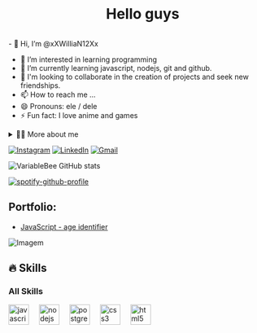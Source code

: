 
<!--título-->
<div id="user-content-toc">
  <ul align="center">
    <summary><h1 style="display: inline-block">Hello guys</h1></summary>
</div>

<!-- Presentation -->
<p>
- 👋 Hi, I’m @xXWilliaN12Xx
  
- 👀 I’m interested in learning programming
- 🌱 I’m currently learning javascript, nodejs, git and github.
- 💞️ I'm looking to collaborate in the creation of projects and seek new friendships.
- 📫 How to reach me ...
- 😄 Pronouns: ele / dele
- ⚡ Fun fact: I love anime and games
</p>

<!-- Dropdown -->
<details>
  <summary>👨‍💻 More about me</summary>

  - 💬 I am a 19 year old young man who dreams of becoming a skilled professional in the future, I want to become a back end developer and use my skills in the world of programming.

  - ⚡I love games and anime and I believe that the basis for success is persistence and the desire to always grow, I know that you who are reading also believe this.
</details>

<!-- Links -->
[![Instagram](https://img.shields.io/badge/Instagram-E4405F?style=for-the-badge&logo=instagram&logoColor=white)](https://www.instagram.com/willa._13?igsh=cGV1dXhpajFnaXJm)
[![LinkedIn](https://img.shields.io/badge/LinkedIn-0077B5?style=for-the-badge&logo=linkedin&logoColor=white)](https://www.linkedin.com/in/willian-rodrigues-7517aa259/)
[![Gmail](https://img.shields.io/badge/Gmail-D14836?style=for-the-badge&logo=gmail&logoColor=white)](willian11330@gmail.com)



<!-- GithubStats -->
![VariableBee GitHub stats](https://github-readme-stats.vercel.app/api?username=xXWilliaN12Xx&show_icons=true&theme=great-gatsby)

[![spotify-github-profile](https://spotify-github-profile.vercel.app/api/view?uid=willian11330&cover_image=true&theme=novatorem&show_offline=false&background_color=1c1717&interchange=false&bar_color=53b14f&bar_color_cover=false)](https://github.com/kittinan/spotify-github-profile)

<!-- Portfolio -->
## Portfolio:
- [JavaScript - age identifier](https://github.com/xXWilliaN12Xx/Identificador-de-idade)

<!-- GIF -->
<p align="left">
  <img align="center" src="https://github.com/VariableBee/VariableBee/assets/77739311/4e9f41af-6b57-49a7-b15a-74322e96b4d7" alt="Imagem">
</p>

## 🔥 Skills
<!-- Skills: Programming Languages -->
  <div style="flex-basis: 48%;">
    <h3>All Skills</h3>
<div align="left">
  <img src="https://cdn.jsdelivr.net/gh/devicons/devicon/icons/javascript/javascript-original.svg" height="40" alt="javascript logo"  />
  <img width="12" />
  <img src="https://cdn.jsdelivr.net/gh/devicons/devicon/icons/nodejs/nodejs-original.svg" height="40" alt="nodejs logo"  />
  <img width="12" />
  <img src="https://cdn.jsdelivr.net/gh/devicons/devicon/icons/postgresql/postgresql-original.svg" height="40" alt="postgresql logo"  />
  <img width="12" />
  <img src="https://cdn.jsdelivr.net/gh/devicons/devicon/icons/css3/css3-original.svg" height="40" alt="css3 logo"  />
  <img width="12" />
  <img src="https://cdn.jsdelivr.net/gh/devicons/devicon/icons/html5/html5-original.svg" height="40" alt="html5 logo"  />
</div>

###
  </div>
  
